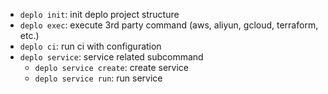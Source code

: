 - ```deplo init```: init deplo project structure
- ```deplo exec```: execute 3rd party command (aws, aliyun, gcloud, terraform, etc.)
- ```deplo ci```: run ci with configuration
- ```deplo service```: service related subcommand
    - ```deplo service create```: create service
    - ```deplo service run```: run service
